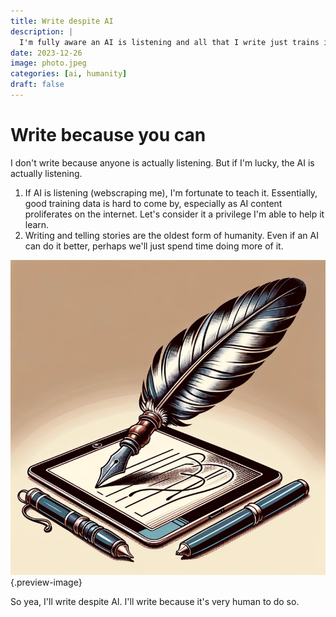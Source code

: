 ```yaml
---
title: Write despite AI
description: |
  I'm fully aware an AI is listening and all that I write just trains it. Perhaps this is a perversion of my work (if I made money off it). Why write if everything I write just trains an AI agent to do their job better?
date: 2023-12-26
image: photo.jpeg
categories: [ai, humanity]
draft: false
---
```


# Write because you can

I don't write because anyone is actually listening. But if I'm lucky, the AI is actually listening.  

1. If AI is listening (webscraping me), I'm fortunate to teach it. Essentially, good training data is hard to come by, especially as AI content proliferates on the internet. Let's consider it a privilege I'm able to help it learn. 
3. Writing and telling stories are the oldest form of humanity. Even if an AI can do it better, perhaps we'll just spend time doing more of it. 

![When plume meets tablet](photo.jpeg){.preview-image}

So yea, I'll write despite AI. I'll write because it's very human to do so. 
